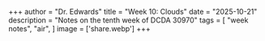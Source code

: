 +++
author = "Dr. Edwards"
title = "Week 10: Clouds"
date = "2025-10-21"
description = "Notes on the tenth week of DCDA 30970"
tags = [
    "week notes",
    "air",
]
image = ['share.webp']
+++
